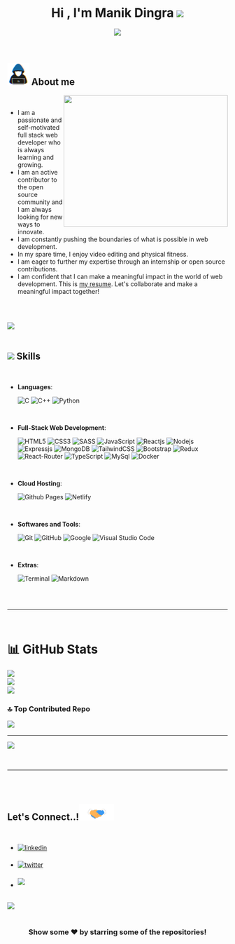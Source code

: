 
<h1 align="center"><b>Hi , I'm Manik Dingra </b><img src="https://media.giphy.com/media/hvRJCLFzcasrR4ia7z/giphy.gif" width="35"></h1>

<p align="center">
  <a href="https://github.com/M-A-N-I-K"><img src="https://readme-typing-svg.herokuapp.com?font=Time+New+Roman&color=cyan&size=25&center=true&vCenter=true&width=600&height=100&lines=Self-taught+Full-Stack+Web+Developer,;Computer+Science+Student,;Active+Learner/Researcher,;Love+to+learn+new+stuffs..<3"></a>
</p>


<br>



	
## <picture><img src = "https://github.com/0xAbdulKhalid/0xAbdulKhalid/raw/main/assets/mdImages/about_me.gif" width = 50px></picture> **About me**

<img align="right" height="300" width="375" alt="" src="https://raw.githubusercontent.com/iampavangandhi/iampavangandhi/master/gifs/coder.gif" />

<br>

* I am a passionate and self-motivated full stack web developer who is always learning and growing.
* I am an active contributor to the open source community and I am always looking for new ways to innovate.
* I am constantly pushing the boundaries of what is possible in web development.
* In my spare time, I enjoy video editing and physical fitness.
* I am eager to further my expertise through an internship or open source contributions.
* I am confident that I can make a meaningful impact in the world of web development. This is [my resume](https://drive.google.com/file/d/1K9Ecl3vlY0_Cjj_eFReooOrMKTZWjKIr/view?usp=drive_link). Let's collaborate and make a meaningful impact together!

<br><br>

<img src="https://user-images.githubusercontent.com/73097560/115834477-dbab4500-a447-11eb-908a-139a6edaec5c.gif"><br><br>

## <img src="https://media2.giphy.com/media/QssGEmpkyEOhBCb7e1/giphy.gif?cid=ecf05e47a0n3gi1bfqntqmob8g9aid1oyj2wr3ds3mg700bl&rid=giphy.gif" width ="25"><b> Skills</b>
<br>

<p align="center">

- **Languages**:
    
    ![C](https://img.shields.io/badge/C%20-%232370ED.svg?style=for-the-badge&logo=c&logoColor=white)
    ![C++](https://img.shields.io/badge/C++%20-%2300599C.svg?style=for-the-badge&logo=c%2B%2B&logoColor=white)
    ![Python](https://img.shields.io/badge/Python-14354C?style=for-the-badge&logo=python&logoColor=white)
<br>   
    
- **Full-Stack Web Development**:

   ![HTML5](https://img.shields.io/badge/HTML5%20-%23E34F26.svg?style=for-the-badge&logo=html5&logoColor=white)
   ![CSS3](https://img.shields.io/badge/CSS%20-%231572B6.svg?style=for-the-badge&logo=css3&logoColor=white)
   ![SASS](https://img.shields.io/badge/Sass-CC6699?style=for-the-badge&logo=sass&logoColor=white)
   ![JavaScript](https://img.shields.io/badge/JavaScript%20-%23F7DF1E.svg?style=for-the-badge&logo=javascript&logoColor=black)
   ![Reactjs](https://img.shields.io/badge/React-20232A?style=for-the-badge&logo=react&logoColor=61DAFB)
   ![Nodejs](https://img.shields.io/badge/Node.js-43853D?style=for-the-badge&logo=node.js&logoColor=white)
   ![Expressjs](https://img.shields.io/badge/Express.js-404D59?style=for-the-badge)
   ![MongoDB](https://img.shields.io/badge/MongoDB-4EA94B?style=for-the-badge&logo=mongodb&logoColor=white)
   ![TailwindCSS](https://img.shields.io/badge/Tailwind_CSS-38B2AC?style=for-the-badge&logo=tailwind-css&logoColor=white)
   ![Bootstrap](https://img.shields.io/badge/Bootstrap-563D7C?style=for-the-badge&logo=bootstrap&logoColor=white)
   ![Redux](https://img.shields.io/badge/Redux-593D88?style=for-the-badge&logo=redux&logoColor=white)
   ![React-Router](https://img.shields.io/badge/React_Router-CA4245?style=for-the-badge&logo=react-router&logoColor=white)
   ![TypeScript](https://img.shields.io/badge/TypeScript-007ACC?style=for-the-badge&logo=typescript&logoColor=white)
   ![MySql](https://img.shields.io/badge/MySQL-00000F?style=for-the-badge&logo=mysql&logoColor=white)
   ![Docker](https://img.shields.io/badge/docker-%230db7ed.svg?style=for-the-badge&logo=docker&logoColor=white)

<br>

- **Cloud Hosting**:

    ![Github Pages](https://img.shields.io/badge/GitHub%20Pages-%23327FC7.svg?style=for-the-badge&logo=github&logoColor=white)
    ![Netlify](https://img.shields.io/badge/Netlify-00C7B7?style=for-the-badge&logo=netlify&logoColor=white)
    
<br>

- **Softwares and Tools**:

    ![Git](https://img.shields.io/badge/git-%23F05033.svg?style=for-the-badge&logo=git&logoColor=white)
    ![GitHub](https://img.shields.io/badge/github-%23121011.svg?style=for-the-badge&logo=github&logoColor=white)
    ![Google](https://img.shields.io/badge/google-%234285F4.svg?style=for-the-badge&logo=google&logoColor=white)
    ![Visual Studio Code](https://img.shields.io/badge/Visual%20Studio%20Code-0078d7.svg?style=for-the-badge&logo=visual-studio-code&logoColor=white)

<br>

- **Extras**:

    ![Terminal](https://img.shields.io/badge/Terminal-%23054020?style=for-the-badge&logo=gnu-bash&logoColor=white)
    ![Markdown](https://img.shields.io/badge/markdown-%23000000.svg?style=for-the-badge&logo=markdown&logoColor=white)   


</p>

<br>
<br>

-----

<br>

# 📊 GitHub Stats
![](https://github-readme-stats.vercel.app/api?username=M-A-N-I-K&theme=dark&hide_border=false&include_all_commits=false&count_private=false)<br/>
![](https://github-readme-streak-stats.herokuapp.com/?user=M-A-N-I-K&theme=dark&hide_border=false)<br/>
![](https://github-readme-stats.vercel.app/api/top-langs/?username=M-A-N-I-K&theme=dark&hide_border=false&include_all_commits=false&count_private=false&layout=compact)<br/>

### 🔝 Top Contributed Repo
![](https://github-contributor-stats.vercel.app/api?username=M-A-N-I-K&limit=5&theme=tokyonight&combine_all_yearly_contributions=true)

---
[![](https://visitcount.itsvg.in/api?id=M-A-N-I-K&icon=0&color=0)](https://visitcount.itsvg.in)

<br>

-----

<br>
<br>

## <b> Let's Connect..!</b><img src="https://github.com/0xAbdulKhalid/0xAbdulKhalid/raw/main/assets/mdImages/handshake.gif" width ="80">
<br>
<div align='left'>

<ul>

<li>
<a href="https://linkedin.com/in/manik-dingra" target="_blank">
<img src="https://img.shields.io/badge/linkedin:  manik_dingra-%2300acee.svg?color=405DE6&style=for-the-badge&logo=linkedin&logoColor=white" alt=linkedin style="margin-bottom: 5px;"/>
</a>
</li>
</li>

<br>

<li>
<a href="https://twitter.com/manik_dingra" target="_blank">
<img src="https://img.shields.io/badge/twitter: manik_dingra-%2300acee.svg?color=1DA1F2&style=for-the-badge&logo=twitter&logoColor=white" alt=twitter style="margin-bottom: 5px;"/>
</a>
</li>

<br>

<li>
<a href="mailto:manikdhingra0582@gmail.com" target="_blank">
<img src="https://img.shields.io/badge/gmail: manikdhingra0582-%23EA4335.svg?style=for-the-badge&logo=gmail&logoColor=white" t=mail style="margin-bottom: 5px;" />
</a>
</li>
	
</ul>
</div>

<br>
<img src="https://user-images.githubusercontent.com/73097560/115834477-dbab4500-a447-11eb-908a-139a6edaec5c.gif">
<br>

#

<div align="center">

### Show some ❤️ by starring some of the repositories!

</div>
